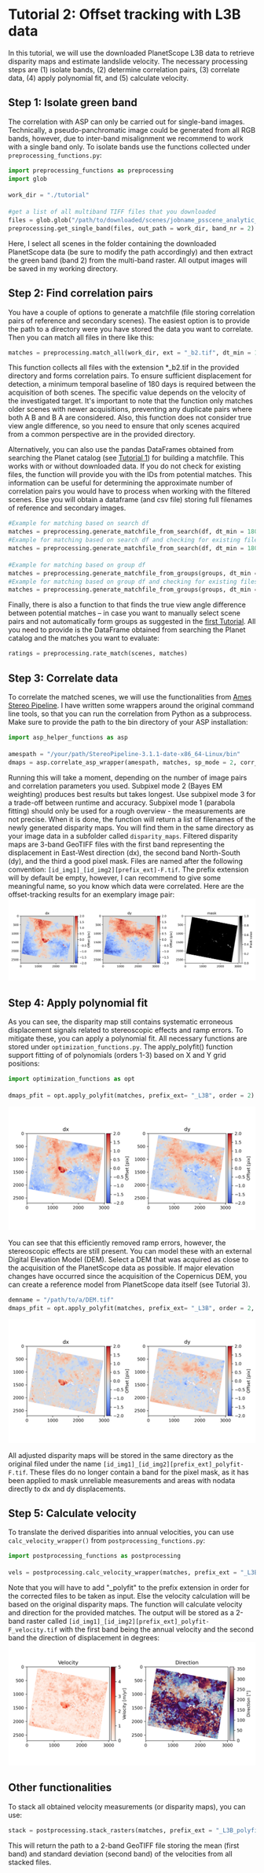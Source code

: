 # Tutorial 2: Offset tracking with L3B data

In this tutorial, we will use the downloaded PlanetScope L3B data to retrieve disparity maps and estimate landslide velocity. The necessary processing steps are (1) isolate bands, (2) determine correlation pairs, (3) correlate data, (4) apply polynomial fit, and (5) calculate velocity. 

## Step 1: Isolate green band

The correlation with ASP can only be carried out for single-band images. Technically, a pseudo-panchromatic image could be generated from all RGB bands, however, due to inter-band misalignment we recommend to work with a single band only. To isolate bands use the functions collected under `preprocessing_functions.py`:

``` python
import preprocessing_functions as preprocessing
import glob

work_dir = "./tutorial"

#get a list of all multiband TIFF files that you downloaded
files = glob.glob("/path/to/downloaded/scenes/jobname_psscene_analytic_sr_udm2/PSScene/*3B_AnalyticMS_SR_clip.tif") 
preprocessing.get_single_band(files, out_path = work_dir, band_nr = 2)
```

Here, I select all scenes in the folder containing the downloaded PlanetScope data (be sure to modify the path accordingly) and then extract the green band (band 2) from the multi-band raster. All output images will be saved in my working directory.

## Step 2: Find correlation pairs 

You have a couple of options to generate a matchfile (file storing correlation pairs of reference and secondary scenes). The easiest option is to provide the path to a directory were you have stored the data you want to correlate. Then you can match all files in there like this: 


``` python
matches = preprocessing.match_all(work_dir, ext = "_b2.tif", dt_min = 180)
```

This function collects all files with the extension *_b2.tif in the provided directory and forms correlation pairs. To ensure sufficient displacement for detection, a minimum temporal baseline of 180 days is required between the acquisition of both scenes. The specific value depends on the velocity of the investigated target. It's important to note that the function only matches older scenes with newer acquisitions, preventing any duplicate pairs where both A B and B A are considered. Also, this function does not consider true view angle difference, so you need to ensure that only scenes acquired from a common perspective are in the provided directory.

Alternatively, you can also use the pandas DataFrames obtained from searching the Planet catalog (see [Tutorial 1](./Tutorial1_Data_Search.md)) for building a matchfile. This works with or without downloaded data. If you do not check for existing files, the function will provide you with the IDs from potential matches. This information can be useful for determining the approximate number of correlation pairs you would have to process when working with the filtered scenes. Else you will obtain a dataframe (and csv file) storing full filenames of reference and secondary images.

``` python
#Example for matching based on search df  
matches = preprocessing.generate_matchfile_from_search(df, dt_min = 180)
#Example for matching based on search df and checking for existing files in the provided directory
matches = preprocessing.generate_matchfile_from_search(df, dt_min = 180, path = work_dir, check_existence=True)

#Example for matching based on group df  
matches = preprocessing.generate_matchfile_from_groups(groups, dt_min = 180)
#Example for matching based on group df and checking for existing files in the provided directory
matches = preprocessing.generate_matchfile_from_groups(groups, dt_min = 180, path = work_dir, check_existence=True)
```

Finally, there is also a function to that finds the true view angle difference between potential matches – in case you want to manually select scene pairs and not automatically form groups as suggested in the [first Tutorial](./Tutorial1_Data_Search.md). All you need to provide is the DataFrame obtained from searching the Planet catalog and the matches you want to evaluate:

``` python
ratings = preprocessing.rate_match(scenes, matches) 
```

## Step 3: Correlate data

To correlate the matched scenes, we will use the functionalities from [Ames Stereo Pipeline](https://stereopipeline.readthedocs.io/en/latest/index.html). I have written some wrappers around the original command line tools, so that you can run the correlation from Python as a subprocess. Make sure to provide the path to the bin directory of your ASP installation:

``` python
import asp_helper_functions as asp

amespath = "/your/path/StereoPipeline-3.1.1-date-x86_64-Linux/bin"
dmaps = asp.correlate_asp_wrapper(amespath, matches, sp_mode = 2, corr_kernel = 35, prefix_ext = "_L3B")
```

Running this will take a moment, depending on the number of image pairs and correlation parameters you used. Subpixel mode 2 (Bayes EM weighting) produces best results but takes longest. Use subpixel mode 3 for a trade-off between runtime and accuracy. Subpixel mode 1 (parabola fitting) should only be used for a rough overview - the measurements are not precise. 
When it is done, the function will return a list of filenames of the newly generated disparity maps. You will find them in the same directory as your image data in a subfolder called `disparity_maps`.
Filtered disparity maps are 3-band GeoTIFF files with the first band representing the displacement in East-West direction (dx), the second band North-South (dy), and the third a good pixel mask. Files are named after the following convention: `[id_img1]_[id_img2][prefix_ext]-F.tif`. The prefix extension will by default be empty, however, I can recommend to give some meaningful name, so you know which data were correlated. Here are the offset-tracking results for an exemplary image pair:
<img src='./figures/disp_map.png'>

## Step 4: Apply polynomial fit

As you can see, the disparity map still contains systematic erroneous displacement signals related to stereoscopic effects and ramp errors. To mitigate these, you can apply a polynomial fit. All necessary functions are stored under `optimization_functions.py`. The apply_polyfit() function support fitting of of polynomials (orders 1-3) based on X and Y grid positions: 

``` python
import optimization_functions as opt

dmaps_pfit = opt.apply_polyfit(matches, prefix_ext= "_L3B", order = 2)
```
<img src='./figures/pfit_2nd_order.png'>

You can see that this efficiently removed ramp errors, however, the stereoscopic effects are still present. You can model these with an external Digital Elevation Model (DEM). Select a DEM that was acquired as close to the acquisition of the PlanetScope data as possible. If major elevation changes have occurred since the acquisition of the Copernicus DEM, you can create a reference model from PlanetScope data itself (see Tutorial 3). 

``` python
demname = "/path/to/a/DEM.tif"
dmaps_pfit = opt.apply_polyfit(matches, prefix_ext= "_L3B", order = 2, demname = demname)
```
<img src='./figures/pfit_2nd_order_elev.png'>

All adjusted disparity maps will be stored in the same directory as the original filed under the name `[id_img1]_[id_img2][prefix_ext]_polyfit-F.tif`. These files do no longer contain a band for the pixel mask, as it has been applied to mask unreliable measurements and areas with nodata directly to dx and dy displacements. 

## Step 5: Calculate velocity

To translate the derived disparities into annual velocities, you can use `calc_velocity_wrapper()` from `postprocessing_functions.py`:
``` python
import postprocessing_functions as postprocessing

vels = postprocessing.calc_velocity_wrapper(matches, prefix_ext = "_L3B_polyfit")
```
Note that you will have to add "_polyfit" to the prefix extension in order for the corrected files to be taken as input. Else the velocity calculation will be based on the original disparity maps. The function will calculate velocity and direction for the provided matches. The output will be stored as a 2-band raster called `[id_img1]_[id_img2][prefix_ext]_polyfit-F_velocity.tif` with the first band being the annual velocity and the second band the direction of displacement in degrees:
<img src='./figures/velocity_direction.png'>

## Other functionalities

To stack all obtained velocity measurements (or disparity maps), you can use: 
``` python
stack = postprocessing.stack_rasters(matches, prefix_ext = "_L3B_polyfit", what = "velocity")
```
This will return the path to a 2-band GeoTIFF file storing the mean (first band) and standard deviation (second band) of the velocities from all stacked files. 

